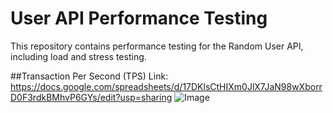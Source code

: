 # User API Performance Testing
This repository contains performance testing for the Random User API, including load and stress testing.

##Transaction Per Second (TPS)
Link: https://docs.google.com/spreadsheets/d/17DKlsCtHIXm0JlX7JaN98wXborrD0F3rdkBMhvP6GYs/edit?usp=sharing
![Image](https://github.com/user-attachments/assets/a0c2511a-5742-4687-a46b-e1738909948d)
